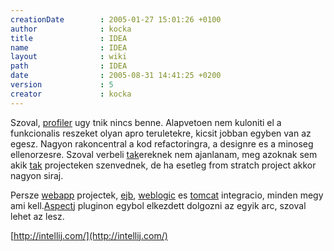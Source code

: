 ```yaml
---
creationDate        : 2005-01-27 15:01:26 +0100 
author              : kocka 
title               : IDEA 
name                : IDEA 
layout              : wiki 
path                : IDEA 
date                : 2005-08-31 14:41:25 +0200 
version             : 5 
creator             : kocka 
---
```

Szoval, [profiler](profiler.html) ugy tnik nincs benne. Alapvetoen nem kuloniti el a funkcionalis reszeket olyan apro teruletekre, kicsit jobban egyben van az egesz. Nagyon rakoncentral a kod refactoringra, a designre es a minoseg ellenorzesre. Szoval verbeli [tak](tak.html)ereknek nem ajanlanam, meg azoknak sem akik [tak](tak.html) projecteken szenvednek, de ha esetleg from stratch project akkor nagyon siraj.

Persze [webapp](webapp.html) projectek, [ejb](EJB.html), [weblogic](weblogic.html) es [tomcat](tomcat.html) integracio, minden megy ami kell.[Aspectj](Missing.html) pluginon egybol elkezdett dolgozni az egyik arc, szoval lehet az lesz.

[http://intellij.com/](http://intellij.com/)
